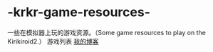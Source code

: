 # -krkr-game-resources-
一些在模拟器上玩的游戏资源。（Some game resources to play on the Kirikiroid2.）
游戏列表
[我的博客](http://blog.csdn.net/guodongxiaren)
